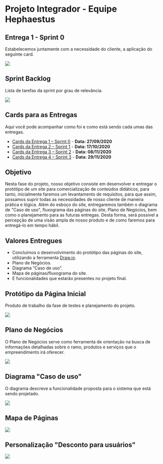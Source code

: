 # Projeto Integrador - Equipe Hephaestus

## Entrega 1 - Sprint 0

Estabelecemos juntamente com a necessidade do cliente, a aplicação do seguinte card.

![](https://github.com/vinicius-hso/projetoIntegrador_hephaestus_academy/blob/sprint0/Sprint%200.png)

## Sprint Backlog

Lista de tarefas da sprint por grau de relevância.

![](https://github.com/vinicius-hso/projetoIntegrador_hephaestus_academy/blob/sprint0/sprints_backlog%2000.png)

## Cards para as Entregas

Aqui você pode acompanhar como foi e como está sendo cada umas das entregas.

- [Cards da Entrega 1 – Sprint 0]() - **Data: 27/09/2020**
- [Cards da Entrega 2 – Sprint 1]() - **Data: 17/10/2020**
- [Cards da Entrega 3 – Sprint 2]() - **Data: 08/11/2020**
- [Cards da Entrega 4 – Sprint 3]() - **Data: 29/11/2020**

## Objetivo

Nesta fase do projeto, nosso objetivo consiste em desenvolver e entregar o protótipo de um site para comercialização de conteúdos didáticos, para tanto, inicialmente faremos um levantamento de requisitos, para que assim, possamos suprir todas as necessidades de nosso cliente de maneira prática e lógica. Além do esboço do site, entregaremos também o diagrama de "Caso de uso", fluxograma das páginas do site, Plano de Negócios, bem como o planejamento para as futuras entregas. Desta forma, será possível a percepção de uma visão ampla de nosso produto e de como faremos para entregá-lo em tempo hábil.

## Valores Entregues

- Concluímos o desenvolvimento do protótipo das páginas do site, utilizando a ferramenta [Draw.io]( https://app.diagrams.net/).
- Plano de Negócios.
- Diagrama “Caso de uso". 
- Mapa de páginas/fluxograma do site.
- E funcionalidades que estarão presentes no projeto final.

##  Protótipo da Página Inicial

Produto de trabalho da fase de testes e planejamento do projeto.

![](https://github.com/vinicius-hso/projetoIntegrador_hephaestus_academy/blob/main/Pg%20Inicial%20com%20desconto.png)

## Plano de Negócios

O Plano de Negócios serve como ferramenta de orientação na busca de informações detalhadas sobre o ramo, produtos e serviços que o empreendimento irá oferecer.

![](https://github.com/vinicius-hso/projetoIntegrador_hephaestus_academy/blob/sprint0/Plano%20de%20Neg%C3%B3cio.png)

## Diagrama "Caso de uso"

O diagrama descreve a funcionalidade proposta para o sistema que está sendo projetado.

![](https://github.com/vinicius-hso/projetoIntegrador_hephaestus_academy/blob/main/Diagrama%20caso%20de%20uso.png)

## Mapa de Páginas

![](https://github.com/vinicius-hso/projetoIntegrador_hephaestus_academy/blob/sprint0/Mapa%20de%20P%C3%A1ginas-2.png)

## Personalização "Desconto para usuários"

![](https://github.com/vinicius-hso/projetoIntegrador_hephaestus_academy/blob/sprint0/Promo%C3%A7%C3%A3o/Promo%C3%A7%C3%A3o.png)
